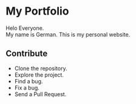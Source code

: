 # My Portfolio

Helo Everyone. <br>
My name is German. This is my personal
website.

## Contribute

* Clone the repository.
* Explore the project.
* Find a bug.
* Fix a bug.
* Send a Pull Request.